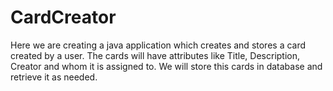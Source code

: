 # CardCreator

Here we are creating a java application which creates and stores a card created by a user. 
The cards will have attributes like Title, Description, Creator and whom it is assigned to. 
We will store this cards in database and retrieve it as needed.
